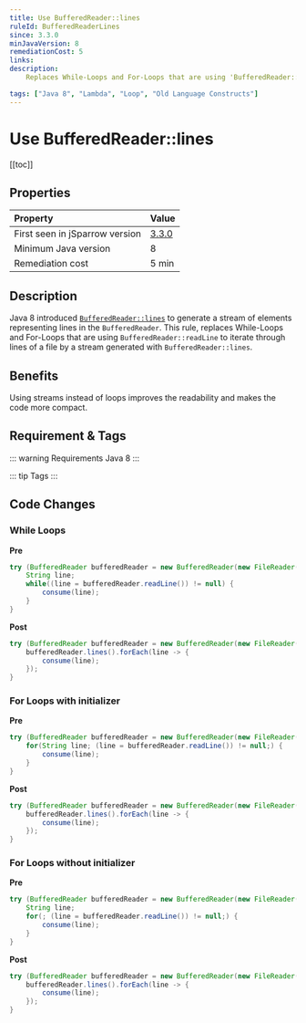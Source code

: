 ```yaml
---
title: Use BufferedReader::lines
ruleId: BufferedReaderLines
since: 3.3.0
minJavaVersion: 8
remediationCost: 5
links:
description:
    Replaces While-Loops and For-Loops that are using 'BufferedReader::readLine' to iterate through lines of a file by a stream generated with 'BufferedReader::lines'.

tags: ["Java 8", "Lambda", "Loop", "Old Language Constructs"]
---
```


# Use BufferedReader::lines

[[toc]]

## Properties

<RuleProperties />

| Property                        | Value |
|:------------------------------- |:----- |
| First seen in jSparrow version  | [3.3.0](/eclipse/release-notes.html#_3-3-0) |
| Minimum Java version            | 8     |
| Remediation cost                | 5 min |

## Description
Java 8 introduced [`BufferedReader::lines`](https://docs.oracle.com/javase/8/docs/api/java/io/BufferedReader.html#lines--) to generate a stream of elements representing lines in the `BufferedReader`.
This rule, replaces While-Loops and For-Loops that are using `BufferedReader::readLine` to iterate through lines of a file by a stream generated with `BufferedReader::lines`.

## Benefits

Using streams instead of loops improves the readability and makes the code more compact.

## Requirement & Tags

::: warning Requirements
Java 8
:::

::: tip Tags
<TagLinks />
:::

## Code Changes

### While Loops
__Pre__
```java
try (BufferedReader bufferedReader = new BufferedReader(new FileReader("file.name.txt"))) {			
    String line;
    while((line = bufferedReader.readLine()) != null) {
        consume(line);
    }
}
```

__Post__
```java
try (BufferedReader bufferedReader = new BufferedReader(new FileReader("file.name.txt"))) {			
    bufferedReader.lines().forEach(line -> {
        consume(line);
    });
}
```

### For Loops with initializer
__Pre__
```java
try (BufferedReader bufferedReader = new BufferedReader(new FileReader("file.name.txt"))) {			
    for(String line; (line = bufferedReader.readLine()) != null;) {
        consume(line);
    }
}
```

__Post__
```java
try (BufferedReader bufferedReader = new BufferedReader(new FileReader("file.name.txt"))) {			
    bufferedReader.lines().forEach(line -> {
        consume(line);
    });
}
```

### For Loops without initializer
__Pre__
```java
try (BufferedReader bufferedReader = new BufferedReader(new FileReader("file.name.txt"))) {			
    String line;
    for(; (line = bufferedReader.readLine()) != null;) {
        consume(line);
    }
}
```

__Post__
```java
try (BufferedReader bufferedReader = new BufferedReader(new FileReader("file.name.txt"))) {			
    bufferedReader.lines().forEach(line -> {
        consume(line);
    });
}
```

<VersionNotice />

